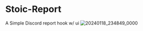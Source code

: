 # Stoic-Report
A Simple Discord report hook w/ ui
![20240118_234849_0000](https://github.com/TheStoicBear/Stoic-Report/assets/112611821/7b389e00-5a71-4740-934d-8e3adb127451)

